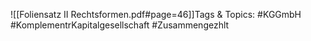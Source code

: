 
![[Foliensatz II Rechtsformen.pdf#page=46]]Tags & Topics:
   #KGGmbH
   #KomplementrKapitalgesellschaft
   #Zusammengezhlt